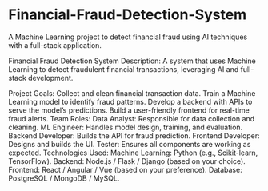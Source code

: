 # Financial-Fraud-Detection-System
A Machine Learning project to detect financial fraud using AI techniques with a full-stack application.

Financial Fraud Detection System
Description:
A system that uses Machine Learning to detect fraudulent financial transactions, leveraging AI and full-stack development.

Project Goals:
Collect and clean financial transaction data.
Train a Machine Learning model to identify fraud patterns.
Develop a backend with APIs to serve the model’s predictions.
Build a user-friendly frontend for real-time fraud alerts.
Team Roles:
Data Analyst: Responsible for data collection and cleaning.
ML Engineer: Handles model design, training, and evaluation.
Backend Developer: Builds the API for fraud prediction.
Frontend Developer: Designs and builds the UI.
Tester: Ensures all components are working as expected.
Technologies Used:
Machine Learning: Python (e.g., Scikit-learn, TensorFlow).
Backend: Node.js / Flask / Django (based on your choice).
Frontend: React / Angular / Vue (based on your preference).
Database: PostgreSQL / MongoDB / MySQL.
